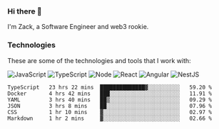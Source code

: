 ### Hi there 👋
I'm Zack, a Software Engineer and web3 rookie.

### Technologies
These are some of the technologies and tools that I work with:

![JavaScript](https://img.shields.io/badge/JavaScript-323330.svg?logo=javascript&logoColor=F7DF1E) 
![TypeScript](https://img.shields.io/badge/TypeScript-007ACC.svg?logo=typescript&logoColor=white) 
![Node](https://img.shields.io/badge/Node.js-43853D.svg?logo=node.js&logoColor=white)
![React](https://img.shields.io/badge/React-20232a.svg?logo=react&logoColor=61DAFB) 
![Angular](https://img.shields.io/badge/Angular-E23237.svg?logo=angularjs&logoColor=white)
![NestJS](https://img.shields.io/badge/NestJS-E0234E?logo=nestjs&logoColor=white)

<!--START_SECTION:waka-->

```text
TypeScript   23 hrs 22 mins  ██████████████▓░░░░░░░░░░   59.20 %
Docker       4 hrs 42 mins   ███░░░░░░░░░░░░░░░░░░░░░░   11.91 %
YAML         3 hrs 40 mins   ██▒░░░░░░░░░░░░░░░░░░░░░░   09.29 %
JSON         3 hrs 8 mins    ██░░░░░░░░░░░░░░░░░░░░░░░   07.96 %
CSS          1 hr 10 mins    ▓░░░░░░░░░░░░░░░░░░░░░░░░   02.97 %
Markdown     1 hr 2 mins     ▓░░░░░░░░░░░░░░░░░░░░░░░░   02.66 %
```

<!--END_SECTION:waka-->
